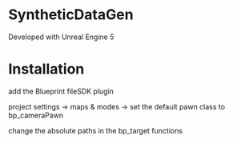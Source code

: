 # SyntheticDataGen

Developed with Unreal Engine 5

# Installation
add the Blueprint fileSDK plugin

project settings -> maps & modes -> set the default pawn class to bp_cameraPawn

change the absolute paths in the bp_target functions
